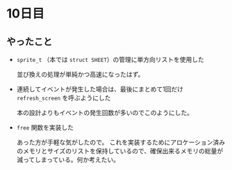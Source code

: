 10日目
=====

## やったこと

- `sprite_t` （本では `struct SHEET`）の管理に単方向リストを使用した

  並び換えの処理が単純かつ高速になったはず。

- 連続してイベントが発生した場合は、最後にまとめて1回だけ `refresh_screen` を呼ぶようにした

  本の設計よりもイベントの発生回数が多いのでこのようにした。

- `free` 関数を実装した

  あった方が手軽な気がしたので。
  これを実装するためにアロケーション済みのメモリとサイズのリストを保持しているので、確保出来るメモリの総量が減ってしまっている。何か考えたい。
